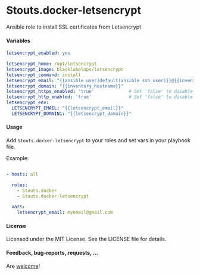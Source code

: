 Stouts.docker-letsencrypt
=========================

Ansible role to install SSL certificates from Letsencrypt

#### Variables

```yaml
letsencrypt_enabled: yes

letsencrypt_home: /opt/letsencrypt
letsencrypt_image: blacklabelops/letsencrypt
letsencrypt_command: install
letsencrypt_email: "{{ansible_user|default(ansible_ssh_user)}}@{{inventory_hostname}}"
letsencrypt_domain: "{{inventory_hostname}}"
letsencrypt_https_enabled: 'true'             # Set 'false' to disable
letsencrypt_http_enabled: 'true'              # Set 'false' to disable
letsencrypt_env:
  LETSENCRYPT_EMAIL: "{{letsencrypt_email}}"
  LETSENCRYPT_DOMAIN1: "{{letsencrypt_domain}}"
```

#### Usage

Add `Stouts.docker-letsencrypt` to your roles and set vars in your playbook file.

Example:

```yaml

- hosts: all

  roles:
    - Stouts.docker
    - Stouts.docker-letsencrypt

  vars:
    letsencrypt_email: myemail@gmail.com
```

#### License

Licensed under the MIT License. See the LICENSE file for details.

#### Feedback, bug-reports, requests, ...

Are [welcome](https://github.com/Stouts/Stouts.docker-letsencrypt/issues)!
